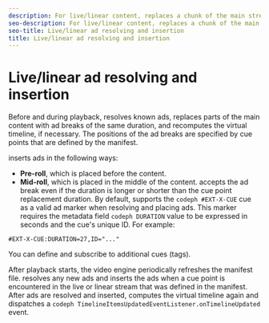 ```yaml
---
description: For live/linear content, replaces a chunk of the main stream content with an ad break of the same duration, so that the timeline duration remains the same.
seo-description: For live/linear content, replaces a chunk of the main stream content with an ad break of the same duration, so that the timeline duration remains the same.
seo-title: Live/linear ad resolving and insertion
title: Live/linear ad resolving and insertion
---
```


# Live/linear ad resolving and insertion

Before and during playback,  resolves known ads, replaces parts of the main content with ad breaks of the same duration, and recomputes the virtual timeline, if necessary. The positions of the ad breaks are specified by cue points that are defined by the manifest.

inserts ads in the following ways:

* **Pre-roll**, which is placed before the content.
* **Mid-roll**, which is placed in the middle of the content.
accepts the ad break even if the duration is longer or shorter than the cue point replacement duration. By default,  supports the `codeph #EXT-X-CUE` cue as a valid ad marker when resolving and placing ads. This marker requires the metadata field `codeph DURATION` value to be expressed in seconds and the cue's unique ID. For example:
```
#EXT-X-CUE:DURATION=27,ID="..."
```

You can define and subscribe to additional cues (tags).

After playback starts, the video engine periodically refreshes the manifest file.  resolves any new ads and inserts the ads when a cue point is encountered in the live or linear stream that was defined in the manifest. After ads are resolved and inserted,  computes the virtual timeline again and dispatches a `codeph TimelineItemsUpdatedEventListener.onTimelineUpdated` event.

